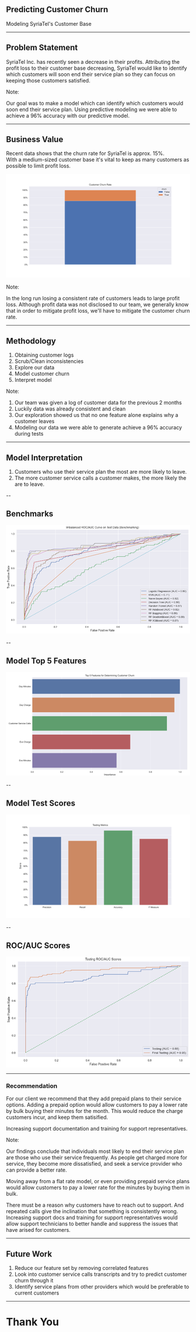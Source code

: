 ## Predicting Customer Churn

Modeling SyriaTel's Customer Base <!-- .element: style="font-size: x-large;" -->

---

## Problem Statement

SyriaTel Inc. has recently seen a decrease in their profits. <!-- .element: style="font-size: x-large;" -->
Attributing the profit loss to their customer base decreasing, SyriaTel would like
to identify which customers will soon end their service plan so they can focus on
keeping those customers satisfied. 

Note:

Our goal was to make a model which can identify which customers would soon end their service plan.
Using predictive modeling we were able to achieve a 96% accuracy with our predictive model.

---

## Business Value

Recent data shows that the churn rate for SyriaTel is approx. 15%.  
With a medium-sized customer base it's vital to keep as many customers as possible to limit profit loss. <!-- .element: style="font-size: x-large;" -->

<div class="r-stretch">
  <img src="visuals/03-customer-churn-rate.svg">
</div>

Note:

In the long run losing a consistent rate of customers leads to large profit loss.
Although profit data was not disclosed to our team, we generally know that in order
to mitigate profit loss, we'll have to mitigate the customer churn rate.

---

## Methodology

1. Obtaining customer logs
2. Scrub/Clean inconsistencies
3. Explore our data
4. Model customer churn
5. Interpret model

Note:

1. Our team was given a log of customer data for the previous 2 months
2. Luckily data was already consistent and clean
3. Our exploration showed us that no one feature alone explains why a customer leaves
4. Modeling our data we were able to generate achieve a 96% accuracy during tests

---

## Model Interpretation

1. Customers who use their service plan the most are more likely to leave. <!-- .element: style="font-size: x-large;" -->
2. The more customer service calls a customer makes, the more likely the are to leave. <!-- .element: style="font-size: x-large;" -->

--

## Benchmarks

<div class="r-stretch">
  <img src="visuals/05-imbalanced-training-benchmark-baseline.png">
</div>

--

## Model Top 5 Features

<div class="r-stretch">
  <img src="visuals/01-top-5-features.svg">
</div>

--

## Model Test Scores

<div class="r-stretch">
  <img src="visuals/02-model-testing-metrics.svg">
</div>

--

## ROC/AUC Scores

<div class="r-stretch">
  <img src="visuals/04-final-model-roc-auc-curve.png">
</div>

---

### Recommendation

For our client we recommend that they add prepaid plans to their service options.
Adding a prepaid option would allow customers to pay a lower rate by bulk buying their
minutes for the month. This would reduce the charge customers incur, and keep them
satisified. <!-- .element: style="font-size: x-large;" -->

Increasing support documentation and training for support representatives. <!-- .element: style="font-size: x-large;" -->


Note:

Our findings conclude that individuals most likely to end their service plan are those
who use their service frequently. As people get charged more for service, they become
more dissatisfied, and seek a service provider who can provide a better rate.

Moving away from a flat rate model, or even providing prepaid service plans would
allow customers to pay a lower rate for the minutes by buying them in bulk.

There must be a reason why customers have to reach out to support. And repeated calls
give the inclination that something is consistently wrong. Increasing support docs and training
for support representatives would allow support technicians to better handle and suppress the issues
that have arised for customers.

---

## Future Work

1. Reduce our feature set by removing correlated features <!-- .element: style="font-size: xx-large;" -->
2. Look into customer service calls transcripts and try to predict customer churn through it <!-- .element: style="font-size: xx-large;" -->
3. Identify service plans from other providers which would be preferable to current customers <!-- .element: style="font-size: xx-large;" -->

---

# Thank You
